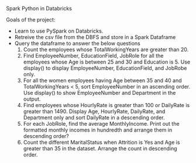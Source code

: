 Spark Python in Databricks

Goals of the project:
- Learn to use PySpark on Databricks. 
- Retreive the csv file from the DBFS and store in a Spark Dataframe
- Query the dataframe to answer the below questions
	1. Count the employees whose TotalWorkingYears are greater than 20.
  	2. Find EmployeeNumber, EducationField, JobRole for all the employees whose Age is between 25 and 30 and Education is 5. Use display() to display EmployeeNumber, EducationField, and JobRobe only.
	3. For all the women employees having Age between 35 and 40 and TotalWorkingYears < 5, sort EmployeeNumber in an ascending order. Use display() to show EmployeeNumber and Department in the output.
	4. Find employees whose HourlyRate is greater than 100 or DailyRate is greater than 1490. Display Age, HourlyRate, DailyRate, and Department only and sort DailyRate in a descending order.
	5. For each JobRole, find the average MonthlyIncome. Print out the formatted monthly incomes in hundredth and arrange them in descending order?
	6. Count the different MaritalStatus when Attrition is Yes and Age is greater than 35 in the dataset. Arrange the count in descending order.

  



